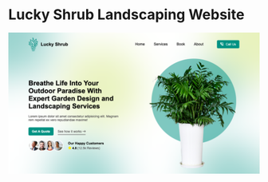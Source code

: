 # Lucky Shrub Landscaping Website

<img src='images/thumb.png' alt='Lucky Shrub Landscaping Homepage'>